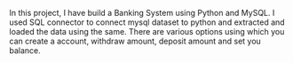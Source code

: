 In this project, I have build a Banking System using Python and MySQL. I used SQL connector to connect mysql dataset to python and extracted and loaded the data using the same. There are various options using which you can create a account, withdraw amount, deposit amount and set you balance.